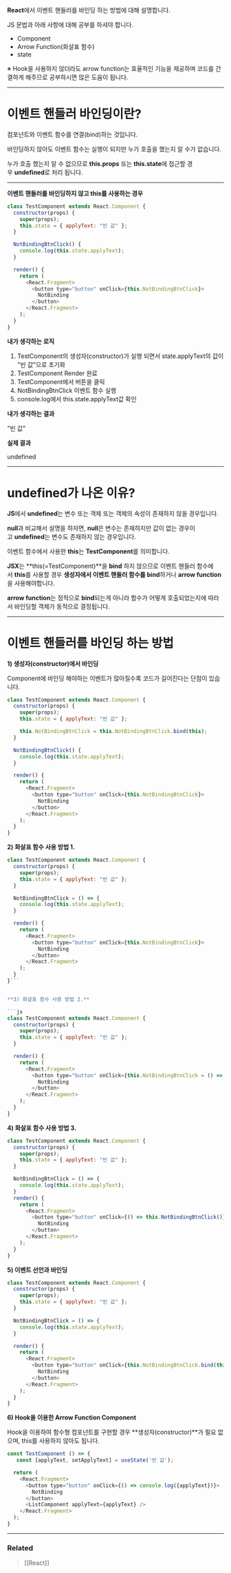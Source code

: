 **React**에서 이벤트 핸들러를 바인딩 하는 방법에 대해 설명합니다.

JS 문법과 아래 사항에 대해 공부를 하셔야 합니다.

-   Component
-   Arrow Function(화살표 함수)
-   state

※ Hook을 사용하지 않더라도 arrow function는 효율적인 기능을 제공하며 코드를 간결하게 해주므로 공부하시면 많은 도움이 됩니다.

---

# **이벤트 핸들러 바인딩이란?**

컴포넌트와 이벤트 함수를 연결(bind)하는 것입니다.

바인딩하지 않아도 이벤트 함수는 실행이 되지만 누가 호출을 했는지 알 수가 없습니다.

누가 호출 했는지 알 수 없으므로 **this.props** 또는 **this.state**에 접근할 경우 **undefined**로 처리 됩니다.

---

**이벤트 핸들러를 바인딩하지 않고 this를 사용하는 경우**

```js
class TestComponent extends React.Component {
  constructor(props) {
    super(props);
    this.state = { applyText: "빈 값" };
  }

  NotBindingBtnClick() {
    console.log(this.state.applyText);
  }

  render() {
    return (
      <React.Fragment>
        <button type="button" onClick={this.NotBindingBtnClick}>
          NotBinding
        </button>
      </React.Fragment>
    );
  }
}

```

****내가 생각하는 로직****

1.  TestComponent의 생성자(constructor)가 실행 되면서 state.applyText의 값이 "빈 값"으로 초기화
2.  TestComponent Render 완료
3.  TestComponent에서 버튼을 클릭
4.  NotBindingBtnClick 이벤트 함수 실행
5.  console.log에서 this.state.applyText값 확인

**내가 생각하는 결과**

"빈 값"

  

**실제 결과**

undefined

---

# **undefined가 나온 이유?**

**JS**에서 **undefined**는 변수 또는 객체 또는 객체의 속성이 존재하지 않을 경우입니다.

**null**과 비교해서 설명을 하자면, **null**은 변수는 존재하지만 값이 없는 경우이고 **undefined**는 변수도 존재하지 않는 경우입니다.

  

이벤트 함수에서 사용한 **this**는 **TestComponent**를 의미합니다.

**JSX**는 **this(=TestComponent)**을 **bind** 하지 않으므로 이벤트 핸들러 함수에서 **this**를 사용할 경우 **생성자에서 이벤트 핸들러 함수를 bind**하거나 **arrow function**을 사용해야합니다.

  

**arrow function**는 정적으로 **bind**되는게 아니라 함수가 어떻게 호출되었는지에 따라서 바인딩할 객체가 동적으로 결정됩니다.

---

# **이벤트 핸들러를 바인딩 하는 방법**

  

**1) 생성자(constructor)에서 바인딩**

Component에 바인딩 해야하는 이벤트가 많아질수록 코드가 길어진다는 단점이 있습니다.

```js
class TestComponent extends React.Component {
  constructor(props) {
    super(props);
    this.state = { applyText: "빈 값" };

    this.NotBindingBtnClick = this.NotBindingBtnClick.bind(this);
  }

  NotBindingBtnClick() {
    console.log(this.state.applyText);
  }

  render() {
    return (
      <React.Fragment>
        <button type="button" onClick={this.NotBindingBtnClick}>
          NotBinding
        </button>
      </React.Fragment>
    );
  }
}

```

**2) 화살표 함수 사용 방법 1.**

```js
class TestComponent extends React.Component {
  constructor(props) {
    super(props);
    this.state = { applyText: "빈 값" };
  }

  NotBindingBtnClick = () => {
    console.log(this.state.applyText);
  }

  render() {
    return (
      <React.Fragment>
        <button type="button" onClick={this.NotBindingBtnClick}>
          NotBinding
        </button>
      </React.Fragment>
    );
  }
}```


**3) 화살표 함수 사용 방법 2.**

```js
class TestComponent extends React.Component {
  constructor(props) {
    super(props);
    this.state = { applyText: "빈 값" };
  }

  render() {
    return (
      <React.Fragment>
        <button type="button" onClick={this.NotBindingBtnClick = () => {console.log(this.state.applyText);}}>
          NotBinding
        </button>
      </React.Fragment>
    );
  }
}

```


  
**4) 화살표 함수 사용 방법 3.**

```js
class TestComponent extends React.Component {
  constructor(props) {
    super(props);
    this.state = { applyText: "빈 값" };
  }

  NotBindingBtnClick = () => {
    console.log(this.state.applyText);
  }
  render() {
    return (
      <React.Fragment>
        <button type="button" onClick={() => this.NotBindingBtnClick()}>
          NotBinding
        </button>
      </React.Fragment>
    );
  }
}

```

**5) 이벤트 선언과 바인딩**

```js
class TestComponent extends React.Component {
  constructor(props) {
    super(props);
    this.state = { applyText: "빈 값" };
  }

  NotBindingBtnClick = () => {
    console.log(this.state.applyText);
  }

  render() {
    return (
      <React.Fragment>
        <button type="button" onClick={this.NotBindingBtnClick.bind(this)}>
          NotBinding
        </button>
      </React.Fragment>
    );
  }
}

```

**6) Hook을 이용한 Arrow Function Component**

Hook을 이용하여 함수형 컴포넌트를 구현할 경우 **생성자(constructor)**가 필요 없으며, this를 사용하지 않아도 됩니다.

```js
const TestComponent () => {
   const [applyText, setApplyText] = useState('빈 값');

  return (
    <React.Fragment>
      <button type="button" onClick={() => console.log({applyText})}>
        NotBinding
      </button>
      <ListComponent applyText={applyText} />
    </React.Fragment>
  );
}
```

---
### Related
> [[React]]